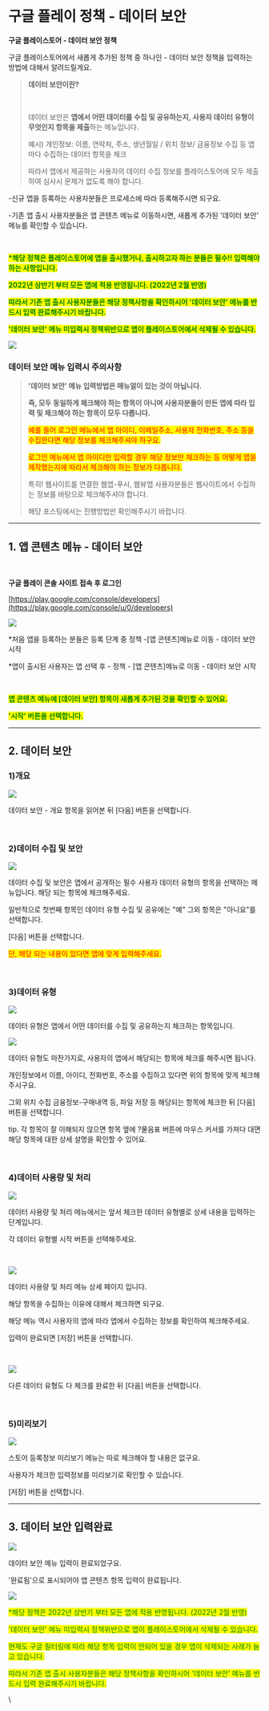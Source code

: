 # 구글 플레이 정책 - 데이터 보안

**구글 플레이스토어 - 데이터 보안 정책**

구글 플레이스토어에서 새롭게 추가된 정책 중 하나인 - 데이터 보안 정책을 입력하는 방법에 대해서 알려드릴게요.

> **데이터 보안이란?**
>
> ​
>
> 데이터 보안은 **앱에서 어떤 데이터를 수집 및 공유하는지, 사용자 데이터 유형이 무엇인지 항목을 제출**하는 메뉴입니다.
>
> 예시) 개인정보: 이름, 연락처, 주소, 생년월일 / 위치 정보/ 금융정보 수집 등 앱 마다 수집하는 데이터 항목을 체크
>
> 따라서 앱에서 제공하는 사용자의 데이터 수집 정보를 플레이스토어에 모두 제출하여 심사시 문제가 없도록 해야 합니다.

\-신규 앱을 등록하는 사용자분들은 프로세스에 따라 등록해주시면 되구요.

\-기존 앱 출시 사용자분들은 앱 콘텐츠 메뉴로 이동하시면, 새롭게 추가된 '데이터 보안' 메뉴를 확인할 수 있습니다.

​

<mark style="color:green;">**\*해당 정책은 플레이스토어에 앱을 출시했거나, 출시하고자 하는 분들은 필수!! 입력해야 하는 사항입니다.**</mark>

<mark style="color:green;">**2022년 상반기 부터 모든 앱에 적용 반영됩니다. (2022년 2월 반영)**</mark>

<mark style="color:green;">**따라서 기존 앱 출시 사용자분들은 해당 정책사항을 확인하시어 '데이터 보안' 메뉴를 반드시 입력 완료해주시기 바랍니다.**</mark>

<mark style="color:green;">**'데이터 보안' 메뉴 미입력시 정책위반으로 앱이 플레이스토어에서 삭제될 수 있습니다.**</mark>

![](../../.gitbook/assets/수평성.PNG)

### **데이터 보안 메뉴 입력시 주의사항**

> **'데이터 보안' 메뉴 입력방법은 매뉴얼이 있는 것이 아닙니다.**
>
> **즉, 모두 동일하게 체크해야 하는 항목이 아니며 사용자분들이 만든 앱에 따라 입력 및 체크해야 하는 항목이 모두 다릅니다.**
>
> <mark style="color:red;">예를 들어 로그인 메뉴에서 앱 아이디, 이메일주소, 사용자 전화번호, 주소 등을 수집한다면 해당 정보를 체크해주셔야 하구요.</mark>
>
> <mark style="color:red;">로그인 메뉴에서 앱 아이디만 입력할 경우 해당 정보만 체크하는 등 어떻게 앱을 제작했는지에 따라서 체크해야 하는 정보가 다릅니다.</mark>
>
> 특히! 웹사이트를 연결한 웹앱-푸시, 웹뷰앱 사용자분들은 웹사이트에서 수집하는 정보를 바탕으로 체크해주셔야 합니다.
>
> 해당 포스팅에서는 진행방법만 확인해주시기 바랍니다.

***

## **1. 앱 콘텐츠 메뉴 - 데이터 보안**

**​**

**구글 플레이 콘솔 사이트 접속 후 로그인**

[https://play.google.com/console/developers](https://play.google.com/console/u/0/developers)

![](../../.gitbook/assets/구글정책1.png)

\*처음 앱을 등록하는 분들은 등록 단계 중 정책 -\[앱 콘텐츠]메뉴로 이동 - 데이터 보안 시작

\*앱이 출시된 사용자는 앱 선택 후 - 정책 - \[앱 콘텐츠]메뉴로 이동 - 데이터 보안 시작

​

<mark style="color:green;">**앱 콘텐츠 메뉴에 \[데이터 보안] 항목이 새롭게 추가된 것을 확인할 수 있어요.**</mark>

<mark style="color:green;">**'시작' 버튼을 선택합니다.**</mark>

***

## **2. 데이터 보안**

### **1)개요**

![](../../.gitbook/assets/구글정책2.png)

데이터 보안 - 개요 항목을 읽어본 뒤 \[다음] 버튼을 선택합니다.

**​**

### **2)데이터 수집 및 보안**

![](../../.gitbook/assets/구글정책3.png)

데이터 수집 및 보안은 앱에서 공개하는 필수 사용자 데이터 유형의 항목을 선택하는 메뉴입니다. 해당 되는 항목에 체크해주세요.

일반적으로 첫번째 항목인 데이터 유형 수집 및 공유에는 "예" 그외 항목은 "아니요"를 선택합니다.

\[다음] 버튼을 선택합니다.

<mark style="color:red;">단, 해당 되는 내용이 있다면 앱에 맞게 입력해주세요.</mark>

**​**

### **3)데이터 유형**

![](../../.gitbook/assets/구글정책4.png)

데이터 유형은 앱에서 어떤 데이터를 수집 및 공유하는지 체크하는 항목입니다.



![](../../.gitbook/assets/구글정책5.png)

데이터 유형도 마찬가지로, 사용자의 앱에서 해당되는 항목에 체크를 해주시면 됩니다.

개인정보에서 이름, 아이디, 전화번호, 주소를 수집하고 있다면 위의 항목에 맞게 체크해주시구요.

그외 위치 수집 금융정보-구매내역 등, 파일 저장 등 해당되는 항목에 체크한 뒤 \[다음] 버튼을 선택합니다.

tip. 각 항목이 잘 이해되지 않으면 항목 옆에 ?물음표 버튼에 마우스 커서를 가져다 대면 해당 항목에 대한 상세 설명을 확인할 수 있어요.

**​**

### **4)데이터 사용량 및 처리**

![](../../.gitbook/assets/구글정책6.png)

데이터 사용량 및 처리 메뉴에서는 앞서 체크한 데이터 유형별로 상세 내용을 입력하는 단계입니다.

각 데이터 유형별 시작 버튼을 선택해주세요.

​

![](../../.gitbook/assets/구글정책7-\(1\).png)

데이터 사용량 및 처리 메뉴 상세 페이지 입니다.

해당 항목을 수집하는 이유에 대해서 체크하면 되구요.

해당 메뉴 역시 사용자의 앱에 따라 앱에서 수집하는 정보를 확인하여 체크해주세요.

입력이 완료되면 \[저장] 버튼을 선택합니다.

​

![](../../.gitbook/assets/구글정책8.png)

다른 데이터 유형도 다 체크를 완료한 뒤 \[다음] 버튼을 선택합니다.

**​**

### **5)미리보기**

![](../../.gitbook/assets/구글정책9.png)

스토어 등록정보 미리보기 메뉴는 따로 체크해야 할 내용은 없구요.

사용자가 체크한 입력정보를 미리보기로 확인할 수 있습니다.

\[저장] 버튼을 선택합니다.

***

## **3. 데이터 보안 입력완료**

![](<../../.gitbook/assets/구글정책10 (1).png>)

데이터 보안 메뉴 입력이 완료되었구요.

'완료됨'으로 표시되어야 앱 콘텐츠 항목 입력이 완료됩니다.

![](<../../.gitbook/assets/캡처33 (1).png>)

<mark style="color:green;">\*해당 정책은 2022년 상반기 부터 모든 앱에 적용 반영됩니다. (2022년 2월 반영)</mark>

<mark style="color:green;">'데이터 보안' 메뉴 미입력시 정책위반으로 앱이 플레이스토어에서 삭제될 수 있습니다.</mark>

<mark style="color:green;">현재도 구글 필터링에 따라 해당 항목 입력이 안되어 있을 경우 앱이 삭제되는 사례가 늘고 있습니다.</mark>

<mark style="color:green;">따라서 기존 앱 출시 사용자분들은 해당 정책사항을 확인하시어 '데이터 보안' 메뉴를 반드시 입력 완료해주시기 바랍니다.</mark>

\
